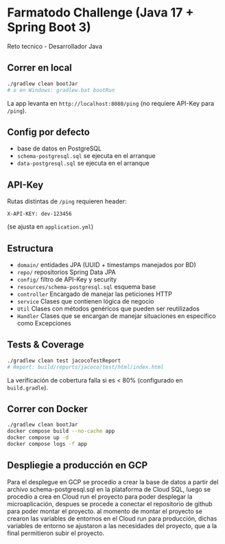 
# Farmatodo Challenge (Java 17 + Spring Boot 3)

Reto tecnico - Desarrollador Java

## Correr en local
```bash
./gradlew clean bootJar 
# o en Windows: gradlew.bat bootRun
```

La app levanta en `http://localhost:8080/ping` (no requiere API-Key para `/ping`).

## Config por defecto
- base de datos en PostgreSQL 
- `schema-postgresql.sql` se ejecuta en el arranque
- `data-postgresql.sql` se ejecuta en el arranque

## API-Key
Rutas distintas de `/ping` requieren header:
```
X-API-KEY: dev-123456
```
(se ajusta en `application.yml`)

## Estructura
- `domain/` entidades JPA (UUID + timestamps manejados por BD)
- `repo/` repositorios Spring Data JPA
- `config/` filtro de API-Key y security
- `resources/schema-postgresql.sql` esquema base
- `controller` Encargado de manejar las peticiones HTTP
- `service` Clases que contienen lógica de negocio
- `Util` Clases con métodos genéricos que pueden ser reutilizados
- `Handler` Clases que se encargan de manejar situaciones en específico como Excepciones

## Tests & Coverage
```bash
./gradlew clean test jacocoTestReport
# Report: build/reports/jacoco/test/html/index.html
```
La verificación de cobertura falla si es < 80% (configurado en `build.gradle`).

## Correr con Docker
```bash
./gradlew clean bootJar
docker compose build --no-cache app 
docker compose up -d
docker compose logs -f app
```


## Despliegie a producción en GCP

Para el desplegue en GCP se procedio a crear la base de datos a partir del archivo schema-postgresql.sql en la plataforma de Cloud SQL,
luego se procedio a crea en Cloud run el proyecto para poder desplegar la microaplicación, despues se procede a conectar el repositorio
de github para poder montar el proyecto. al momento de montar el proyecto se crearon las variables de entornos en el Cloud run para
producción, dichas variables de entorno se ajustaron a las necesidades del proyecto, que a la final permitieron subir el proyecto.

